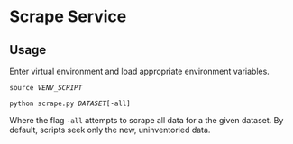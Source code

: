 # Scrape Service

## Usage

Enter virtual environment and load appropriate environment variables.

<pre><code>source <i>VENV_SCRIPT</i>
</code></pre>

<pre><code>python scrape.py <i>DATASET</i>[-all]
</code></pre>

Where the flag `-all` attempts to scrape all data for a the given dataset. By default, scripts seek only the new, uninventoried data.
